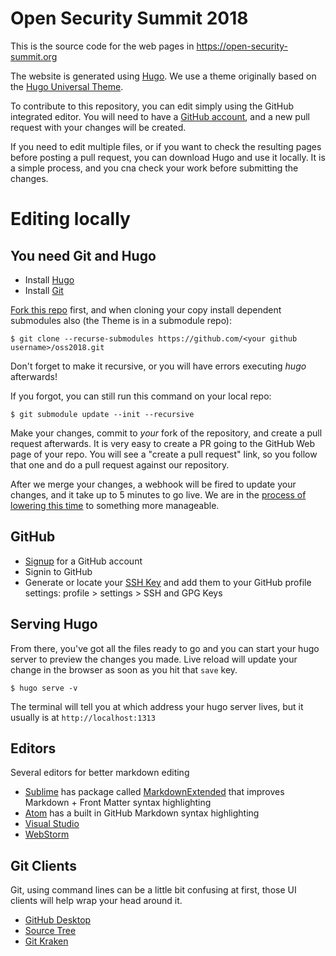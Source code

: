 # Open Security Summit 2018

This is the source code for the web pages in https://open-security-summit.org

The website is generated using [Hugo](https://gohugo.io). We use a theme originally based on the [Hugo Universal Theme](https://themes.gohugo.io/hugo-universal-theme/).

To contribute to this repository, you can edit simply using the GitHub integrated editor. You will need to have a [GitHub account](#github), and a new pull request with your changes will be created.

If you need to edit multiple files, or if you want to check the resulting pages before posting a pull request, you can download Hugo and use it locally. It is a simple process, and you cna check your work before submitting the changes.

# Editing locally

## You need Git and Hugo

* Install [Hugo](https://gohugo.io/getting-started/installing/)
* Install [Git](https://git-scm.com/book/en/v2/Getting-Started-Installing-Git)

[Fork this repo](https://github.com/OpenSecuritySummit/oss2018#fork-destination-box) first, and when cloning your copy install dependent submodules also (the Theme is in a submodule repo):

```
$ git clone --recurse-submodules https://github.com/<your github username>/oss2018.git
```

Don't forget to make it recursive, or you will have errors executing _hugo_ afterwards!

If you forgot, you can still run this command on your local repo:
```
$ git submodule update --init --recursive
```

Make your changes, commit to *your* fork of the repository, and create a pull request afterwards. It is very easy to create a PR going to the GitHub Web page of your repo. You will see a "create a pull request" link, so you follow that one and do a pull request against our repository.

After we merge your changes, a webhook will be fired to update your changes, and it take up to 5 minutes to go live. We are in the [process of lowering this time](https://github.com/OpenSecuritySummit/oss2018/issues/167) to something more manageable.

## GitHub
* [Signup](https://github.com/) for a GitHub account
* Signin to GitHub
* Generate or locate your [SSH Key](https://help.github.com/articles/adding-a-new-ssh-key-to-your-github-account/) and add them to your GitHub profile settings:
	profile > settings > SSH and GPG Keys

## Serving Hugo
From there, you've got all the files ready to go and you can start your hugo server to preview the changes you made. Live reload will update your change in the browser as soon as you hit that `save` key.

```
$ hugo serve -v
```

The terminal will tell you at which address your hugo server lives, but it usually is at `http://localhost:1313`

## Editors
Several editors for better markdown editing
* [Sublime](https://www.sublimetext.com/3) has package called [MarkdownExtended](https://github.com/jonschlinkert/sublime-markdown-extended) that improves Markdown + Front Matter syntax highlighting
* [Atom](https://atom.io/) has a built in GitHub Markdown syntax highlighting
* [Visual Studio](https://www.visualstudio.com)
* [WebStorm](https://www.jetbrains.com/webstorm/)

## Git Clients
Git, using command lines can be a little bit confusing at first, those UI clients will help wrap your head around it.
* [GitHub Desktop](https://desktop.github.com/)
* [Source Tree](https://www.sourcetreeapp.com/)
* [Git Kraken](https://www.gitkraken.com/)
